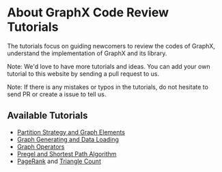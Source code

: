 About GraphX Code Review Tutorials
==================================

The tutorials focus on guiding newcomers to review the codes of GraphX, understand the implementation of GraphX and its library.

Note: We'd love to have more tutorials and ideas. You can add your own tutorial to this website by sending a pull request to us.

Note: If there is any mistakes or typos in the tutorials, do not hesitate to send PR or create a issue to tell us.


Available Tutorials
-------------------

* [Partition Strategy and Graph Elements](partitionAndElements.md)
* [Graph Generating and Data Loading](createAndLoad.md)
* [Graph Operators](graphOperators.md)
* [Pregel and Shortest Path Algorithm](pregelAndSPA.md)
* [PageRank](tutorials/codereview/PageRank.md) and [Triangle Count](tutorials/codereview/TriangleCount.md)
